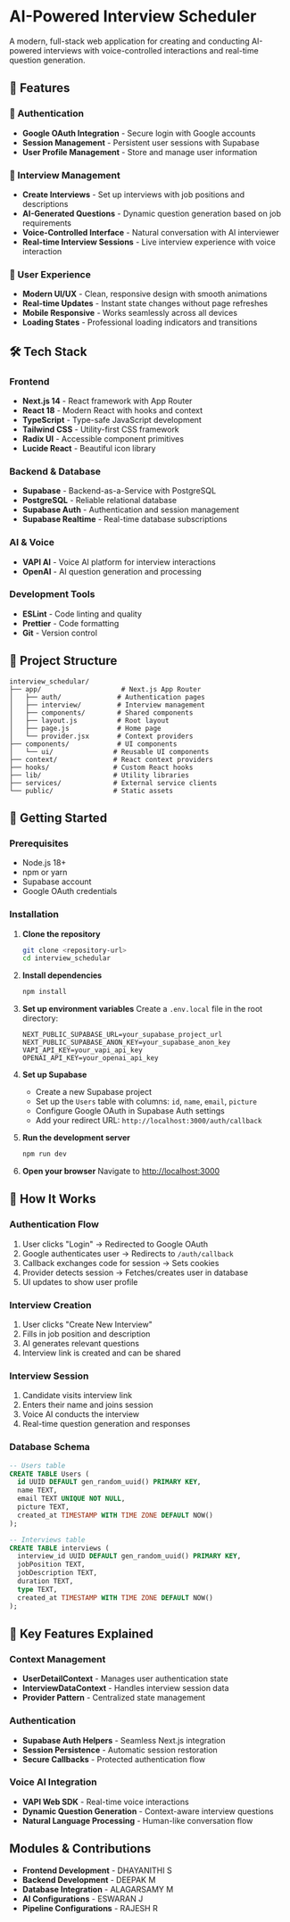# AI-Powered Interview Scheduler

A modern, full-stack web application for creating and conducting AI-powered interviews with voice-controlled interactions and real-time question generation.

## 🚀 Features

### 🔐 Authentication
- **Google OAuth Integration** - Secure login with Google accounts
- **Session Management** - Persistent user sessions with Supabase
- **User Profile Management** - Store and manage user information

### 🎯 Interview Management
- **Create Interviews** - Set up interviews with job positions and descriptions
- **AI-Generated Questions** - Dynamic question generation based on job requirements
- **Voice-Controlled Interface** - Natural conversation with AI interviewer
- **Real-time Interview Sessions** - Live interview experience with voice interaction

### 🎨 User Experience
- **Modern UI/UX** - Clean, responsive design with smooth animations
- **Real-time Updates** - Instant state changes without page refreshes
- **Mobile Responsive** - Works seamlessly across all devices
- **Loading States** - Professional loading indicators and transitions

## 🛠️ Tech Stack

### Frontend
- **Next.js 14** - React framework with App Router
- **React 18** - Modern React with hooks and context
- **TypeScript** - Type-safe JavaScript development
- **Tailwind CSS** - Utility-first CSS framework
- **Radix UI** - Accessible component primitives
- **Lucide React** - Beautiful icon library

### Backend & Database
- **Supabase** - Backend-as-a-Service with PostgreSQL
- **PostgreSQL** - Reliable relational database
- **Supabase Auth** - Authentication and session management
- **Supabase Realtime** - Real-time database subscriptions

### AI & Voice
- **VAPI AI** - Voice AI platform for interview interactions
- **OpenAI** - AI question generation and processing

### Development Tools
- **ESLint** - Code linting and quality
- **Prettier** - Code formatting
- **Git** - Version control

## 📁 Project Structure

```
interview_schedular/
├── app/                    # Next.js App Router
│   ├── auth/              # Authentication pages
│   ├── interview/         # Interview management
│   ├── components/        # Shared components
│   ├── layout.js          # Root layout
│   ├── page.js            # Home page
│   └── provider.jsx       # Context providers
├── components/            # UI components
│   └── ui/               # Reusable UI components
├── context/              # React context providers
├── hooks/                # Custom React hooks
├── lib/                  # Utility libraries
├── services/             # External service clients
└── public/               # Static assets
```

## 🚀 Getting Started

### Prerequisites
- Node.js 18+ 
- npm or yarn
- Supabase account
- Google OAuth credentials

### Installation

1. **Clone the repository**
   ```bash
   git clone <repository-url>
   cd interview_schedular
   ```

2. **Install dependencies**
   ```bash
   npm install
   ```

3. **Set up environment variables**
   Create a `.env.local` file in the root directory:
   ```env
   NEXT_PUBLIC_SUPABASE_URL=your_supabase_project_url
   NEXT_PUBLIC_SUPABASE_ANON_KEY=your_supabase_anon_key
   VAPI_API_KEY=your_vapi_api_key
   OPENAI_API_KEY=your_openai_api_key
   ```

4. **Set up Supabase**
   - Create a new Supabase project
   - Set up the `Users` table with columns: `id`, `name`, `email`, `picture`
   - Configure Google OAuth in Supabase Auth settings
   - Add your redirect URL: `http://localhost:3000/auth/callback`

5. **Run the development server**
   ```bash
   npm run dev
   ```

6. **Open your browser**
   Navigate to [http://localhost:3000](http://localhost:3000)

## 🔧 How It Works

### Authentication Flow
1. User clicks "Login" → Redirected to Google OAuth
2. Google authenticates user → Redirects to `/auth/callback`
3. Callback exchanges code for session → Sets cookies
4. Provider detects session → Fetches/creates user in database
5. UI updates to show user profile

### Interview Creation
1. User clicks "Create New Interview"
2. Fills in job position and description
3. AI generates relevant questions
4. Interview link is created and can be shared

### Interview Session
1. Candidate visits interview link
2. Enters their name and joins session
3. Voice AI conducts the interview
4. Real-time question generation and responses

### Database Schema
```sql
-- Users table
CREATE TABLE Users (
  id UUID DEFAULT gen_random_uuid() PRIMARY KEY,
  name TEXT,
  email TEXT UNIQUE NOT NULL,
  picture TEXT,
  created_at TIMESTAMP WITH TIME ZONE DEFAULT NOW()
);

-- Interviews table
CREATE TABLE interviews (
  interview_id UUID DEFAULT gen_random_uuid() PRIMARY KEY,
  jobPosition TEXT,
  jobDescription TEXT,
  duration TEXT,
  type TEXT,
  created_at TIMESTAMP WITH TIME ZONE DEFAULT NOW()
);
```

## 🎯 Key Features Explained

### Context Management
- **UserDetailContext** - Manages user authentication state
- **InterviewDataContext** - Handles interview session data
- **Provider Pattern** - Centralized state management

### Authentication
- **Supabase Auth Helpers** - Seamless Next.js integration
- **Session Persistence** - Automatic session restoration
- **Secure Callbacks** - Protected authentication flow

### Voice AI Integration
- **VAPI Web SDK** - Real-time voice interactions
- **Dynamic Question Generation** - Context-aware interview questions
- **Natural Language Processing** - Human-like conversation flow

## Modules & Contributions
- **Frontend Development** - DHAYANITHI S
- **Backend Development** - DEEPAK M
- **Database Integration** - ALAGARSAMY M
- **AI Configurations** - ESWARAN J
- **Pipeline Configurations** - RAJESH R